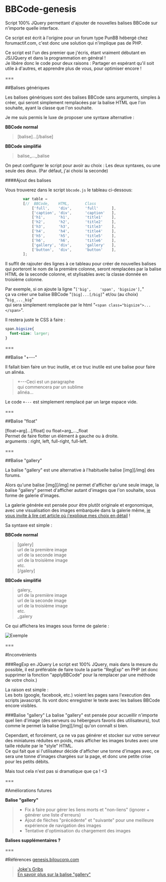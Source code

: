 BBCode-genesis
==============

Script 100% JQuery permettant d'ajouter de nouvelles balises BBCode sur n'importe quelle interface.

Ce script est écrit à l'origine pour un forum type PunBB hébergé chez forumactif.com, c'est donc une solution qui n'implique pas de PHP.

Ce script est l'un des premier que j'écris, étant vraiment débutant en JS/JQuery et dans la programmation en général !  
Je libère donc le code pour deux raisons : Partager en espérant qu'il soit utile à d'autres, et apprendre plus de vous, pour optimiser encore !  

===

##Balises génériques

Les balises génériques sont des balises BBCode sans arguments, simples à créer, qui seront simplement remplacées par la balise HTML que l'on souhaite, ayant la classe que l'on souhaite.

Je me suis permis le luxe de proposer une syntaxe alternative :

**BBCode normal**  
> [balise]...[/balise]

**BBCode simplifié**  
> balise_..._balise

On peut configurer le script pour avoir au choix : Les deux syntaxes, ou une seule des deux. (Par défaut, j'ai choisi la seconde)

####Ajout des balises

Vous trouverez dans le script `bbcode.js` le tableau ci-dessous:

```js
		var table =
		[//	 BBCode,	HTML,		Class		 
			['full',	'div',		'full'		],
			['caption',	'div',		'caption'	],
			['h1',		'h1',		'title1'	],
			['h2',		'h2',		'title2'	],
			['h3',		'h3',		'title3'	],
			['h4',		'h4',		'title4'	],
			['h5',		'h5',		'title5'	],
			['h6',		'h6',		'title6'	],
			['gallery',	'div',		'gallery'	],
			['button',	'div',		'button'	],
		]; 
```

Il suffit de rajouter des lignes à ce tableau pour créer de nouvelles balises qui porteront le nom de la première colonne, seront remplacées par la balise HTML de la seconde colonne, et stylisables avec la classe donnée en troisième colonne.

Par exemple, si on ajoute la ligne "`['big',	'span',	'bigsize'],`"  
ça va créer une balise BBCode "`[big]...[/big]`"  et/ou (au choix) "`big_..._big`"  
qui sera simplement remplacée par le html "`<span class="bigsize">...</span>`".

Il restera juste le CSS à faire :
```css
span.bigsize{
  font-size: larger;
}
```
===

##Balise "+---"

Il fallait bien faire un truc inutile, et ce truc inutile est une balise pour faire un alinéa.

> +---Ceci est un paragraphe  
> qui commencera par un sublime  
> alinéa...

Le code `+---` est simplement remplacé par un large espace vide.

===

##Balise "float"

[float=arg]...[/float] ou float=arg_..._float  
Permet de faire flotter un élément à gauche ou à droite.  
arguments : right, left, full-right, full-left.

===

##Balise "gallery"

La balise "gallery" est une alternative à l'habituelle balise [img][/img] des forums.

Alors qu'une balise [img][/img] ne permet d'afficher qu'une seule image, la balise "gallery" permet d'afficher autant d'images que l'on souhaite, sous forme de galerie d'images. 

La galerie générée est pensée pour être plutôt originale et ergonomique, avec une visualisation des images embarquée dans la galerie même, [je vous invite à lire cet article où j'explique mes choix en détail](http://genesis.biloucorp.com/t245-une-galerie-de-dessins-c-est-tout-beau) !

Sa syntaxe est simple :

**BBCode normal**
> [galery]  
> url de la première image  
> url de la seconde image  
> url de la troisième image  
> etc.  
> [/galery]

**BBCode simplifié**
> galery_  
> url de la première image  
> url de la seconde image  
> url de la troisième image  
> etc.  
> _galery

Ce qui affichera les images sous forme de galerie :

![Exemple](http://i39.servimg.com/u/f39/17/07/48/59/galeri11.jpg)

===

#Inconvénients

###RegExp en JQuery
Le script est 100% JQuery, mais dans la mesure du possible, il est préférable de faire toute la partie "RegExp" en PHP (et donc supprimer la fonction "applyBBCode" pour la remplacer par une méthode de votre choix.)

La raison est simple :  
Les bots (google, facebook, etc.) voient les pages sans l'execution des scripts javascript. Ils vont donc enregistrer le texte avec les balises BBCode encore visibles.

###Balise "gallery"
La balise "gallery" est pensée pour accueillir n'importe quel lien d'image (des serveurs ou hébergeurs favoris des utilisateurs), tout comme le permet la balise [img][/img] qu'on connaît si bien.  

Cependant, et forcément, ça ne va pas générer et stocker sur votre serveur des miniatures réduites en poids, mais afficher les images brutes avec une taille réduite par le "style" HTML.  
Ce qui fait que si l'utilisateur décide d'afficher une tonne d'images avec, ce sera une tonne d'images chargées sur la page, et donc une petite crise pour les petits débits.



Mais tout cela n'est pas si dramatique que ça ! <3

===

#Améliorations futures

**Balise "gallery"**
> * Fix à faire pour gérer les liens morts et "non-liens" (ignorer + générer une liste d'erreurs)  
> * Ajout de flèches "précédente" et "suivante" pour une meilleure expérience de navigation des images
> * Tentative d'optimisation du chargement des images

**Balises supplémentaires ?**

===

#Références
[genesis.biloucorp.com](http://genesis.biloucorp.com)  
> [Joke's Gribs](http://genesis.biloucorp.com/t243-joke-s-gribs)  
> [En savoir plus sur la balise "gallery"](http://genesis.biloucorp.com/t245-une-galerie-de-dessins-c-est-tout-beau)
